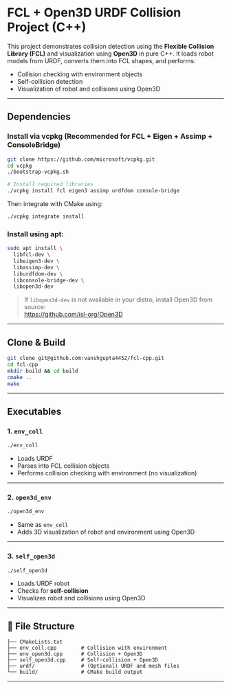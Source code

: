 # FCL + Open3D URDF Collision Project (C++)

This project demonstrates collision detection using the **Flexible Collision Library (FCL)** and visualization using **Open3D** in pure C++. It loads robot models from URDF, converts them into FCL shapes, and performs:

-  Collision checking with environment objects  
-  Self-collision detection  
-  Visualization of robot and collisions using Open3D  

---

##  Dependencies

###  Install via vcpkg (Recommended for FCL + Eigen + Assimp + ConsoleBridge)

```bash
git clone https://github.com/microsoft/vcpkg.git
cd vcpkg
./bootstrap-vcpkg.sh

# Install required libraries
./vcpkg install fcl eigen3 assimp urdfdom console-bridge
```

Then integrate with CMake using:

```bash
./vcpkg integrate install
```


### Install using apt:

```bash
sudo apt install \
  libfcl-dev \
  libeigen3-dev \
  libassimp-dev \
  liburdfdom-dev \
  libconsole-bridge-dev \
  libopen3d-dev
```

> If `libopen3d-dev` is not available in your distro, install Open3D from source:  
> https://github.com/isl-org/Open3D

---

## Clone & Build

```bash
git clone git@github.com:vanshgupta4452/fcl-cpp.git
cd fcl-cpp
mkdir build && cd build
cmake ..
make
```



---

##  Executables

### 1. `env_coll`

```bash
./env_coll
```

- Loads URDF
- Parses into FCL collision objects
- Performs collision checking with environment (no visualization)

---

### 2. `open3d_env`

```bash
./open3d_env
```

- Same as `env_coll`
- Adds 3D visualization of robot and environment using Open3D

---

### 3. `self_open3d`

```bash
./self_open3d
```

- Loads URDF robot
- Checks for **self-collision**
- Visualizes robot and collisions using Open3D

---




## 📁 File Structure

```
├── CMakeLists.txt
├── env_coll.cpp        # Collision with environment
├── env_open3d.cpp      # Collision + Open3D
├── self_open3d.cpp     # Self-collision + Open3D
├── urdf/               # (Optional) URDF and mesh files
└── build/              # CMake build output
```

---



